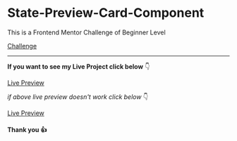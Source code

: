# State-Preview-Card-Component

This is a Frontend Mentor Challenge of Beginner Level

[Challenge](https://www.frontendmentor.io/challenges/stats-preview-card-component-8JqbgoU62)

---

**If you want to see my Live Project click below** :point_down:

[Live Preview](https://eloquent-lamarr-7dfcbe.netlify.app)

_if above live preview doesn't work click below_ :point_down:

[Live Preview](https://stats-preview-card-component-ivory.vercel.app)

#### Thank you :+1:
